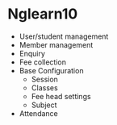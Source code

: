 # Nglearn10


* User/student management
* Member management
* Enquiry
* Fee collection
* Base Configuration
    * Session
    * Classes
    * Fee head settings
    * Subject
* Attendance


